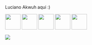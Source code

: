 Luciano Akwuh aqui :) 

<div style= "display:inline" >
<img width='50'  src="https://cdn.jsdelivr.net/gh/devicons/devicon/icons/javascript/javascript-original.svg" />
<img width='50' src="https://cdn.jsdelivr.net/gh/devicons/devicon/icons/react/react-original.svg" />
<img width='50' src="https://cdn.jsdelivr.net/gh/devicons/devicon/icons/css3/css3-original.svg" />
<img width='50' src="https://cdn.jsdelivr.net/gh/devicons/devicon/icons/html5/html5-original.svg" />
<img width='50' src="https://cdn.jsdelivr.net/gh/devicons/devicon/icons/typescript/typescript-original.svg" />
</div>         

<a href=""><img src="https://img.shields.io/badge/Facebook-%231877F2.svg?style=for-the-badge&logo=Facebook&logoColor=white"></a>
          
          
          
          

<!--
**LuakezDev/LuakezDev** is a ✨ _special_ ✨ repository because its `README.md` (this file) appears on your GitHub profile.

Here are some ideas to get you started:

- 🔭 I’m currently working on ...
- 🌱 I’m currently learning ...
- 👯 I’m looking to collaborate on ...
- 🤔 I’m looking for help with ...
- 💬 Ask me about ...
- 📫 How to reach me: ...
- 😄 Pronouns: ...
- ⚡ Fun fact: ...
-->
